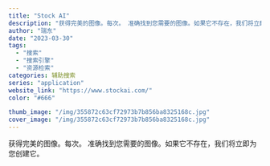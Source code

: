 ```yaml
---
title: "Stock AI"
description: "获得完美的图像。每次。 准确找到您需要的图像。如果它不存在，我们将立即为您创建它。 "
author: "瑞东"
date: "2023-03-30"
tags:
  - "搜索"
  - "搜索引擎"
  - "资源检索"
categories: 辅助搜索
series: "application"
website_link: "https://www.stockai.com/"
color: "#666"

thumb_image: "/img/355872c63cf72973b7b856ba8325168c.jpg"
cover_image: "/img/355872c63cf72973b7b856ba8325168c.jpg"
---
```


获得完美的图像。每次。 准确找到您需要的图像。如果它不存在，我们将立即为您创建它。 